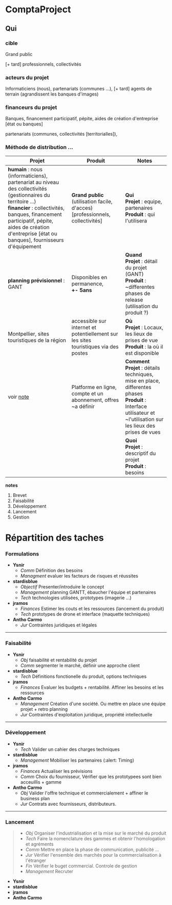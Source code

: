 # ComptaProject

## Qui

### cible

Grand public

[+ tard] professionnels, collectivités

### acteurs du projet

Informaticiens (nous),  partenariats (communes ...), [+ tard] agents de terrain (agrandissent les banques d'images)

### financeurs du projet

Banques, financement participatif, pépite, aides de création d'entreprise [état ou banques]

partenariats (communes, collectivités [territorialles]), 

### Méthode de distribution ...


| Projet | Produit | Notes |
| ------ | ------- | ----------- |
| **humain** : nous (informaticiens), partenariat au niveau des collectivités (gestionnaires du territoire ...) <br> **financier** : collectivités, banques, financement participatif, pépite, aides de création d'entreprise [état ou banques], fournisseurs d'équipement | **Grand public** (utilisation facile, d'acces) <br> [professionnels, collectivités] | **Qui** <br>  **Projet** : equipe, partenaires <br> **Produit** : qui l'utilisera |
|**planning prévisionnel** : GANT | Disponibles en permanence, <br> **+- 5ans** | **Quand**<br> **Projet** : détail du projet (GANT) <br> **Produit** : ~differentes phases de release (utilisation du produit ?) |
| Montpellier, sites touristiques de la région | accessible sur internet et potentiellement sur les sites touristiques via des postes | **Où** <br> **Projet** : Locaux, les lieux de prises de vue <br> **Produit** : la où il est disponible |
| voir [note](#note_comment) | Platforme en ligne, compte et un abonnement, offres ~a définir | **Comment** <br> **Projet** : détails techniques, mise en place, differentes phases <br> **Produit** : Interface utilisateur et ~l'utilisation sur les lieux des prises de vues |
|  |  | **Quoi** <br> **Projet** : descriptif du projet <br> **Produit** : besoins |

<a id="note_comment"></a>**notes** 

1. Brevet
1. Faisabilité
1. Développement
1. Lancement
1. Gestion 

# Répartition des taches

### Formulations

- **Ysnir**
	- *Comm* Définition des besoins
	- *Managment* evaluer les facteurs de risques et réussites
- **stardisblue**
	- *Objectif* Presenter/introduire le concept
	- *Management* planning GANTT, ébaucher l'équipe et partenaires
	- *Tech* technologies utilisées, prototypes (imagerie ...)
- **jramos**
	- *Finances* Estimer les couts et les ressources (lancement du produit)
	- *Tech* prototypes de drone et interface (maquette techniques)
- **Antho Carmo**
	- *Jur* Contraintes juridiques et légales

---

### Faisabilité 

- **Ysnir**
	- *Obj* faisabilité et rentabilité du projet
	- *Comm* segmenter le marché, définir une approche client
- **stardisblue**
	- *Tech* Définitions fonctionelle du produit, options techniques
- **jramos**
	- *Finances* Evaluer les budgets + rentabilité. Affiner les besoins et les ressources
- **Antho Carmo**
	- *Management* Création d'une société. Ou mettre en place une équipe projet + retro planning
	- *Jur* Contraintes d'exploitation juridique, propriété intellectuelle

---

### Développement 

- **Ysnir**
	- *Tech* Valider un cahier des charges techniques
- **stardisblue**
	- *Management*  Mobiliser les partenaires (:alert: Timing)
- **jramos**
	- *Finances* Actualiser les prévisions
	- *Comm* Choix du fournisseur, Vérifier que les prototypees sont bien acceuillis + gamme 
- **Antho Carmo**
	- *Obj* Valider l'offre technique et commercialement + affiner le business plan
	- *Jur* Contrats avec fournisseurs, distributeurs.

---

### Lancement 

>	- *Obj* Organiser l'industrialisation et la mise sur le marché du produit
>	- *Tech* Faire la nomenclature des gammes et obtenir l'homologation et agréments
>	- *Comm* Mettre en place la phase de communication, publicité ...
>	- *Jur* Vérifier l'ensemble des marchés pour la commercialisation à l'étranger
>	- *Fin* Vérifier le buget commercial. Controle de gestion
>	- *Management*  Recruter

- **Ysnir**
- **stardisblue**
- **jramos**
- **Antho Carmo**
